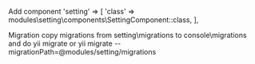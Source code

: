 Add component
'setting' => [
  'class' => modules\setting\components\SettingComponent::class,
],

Migration
copy migrations from setting\migrations to console\migrations and do yii migrate
or
yii migrate --migrationPath=@modules/setting/migrations